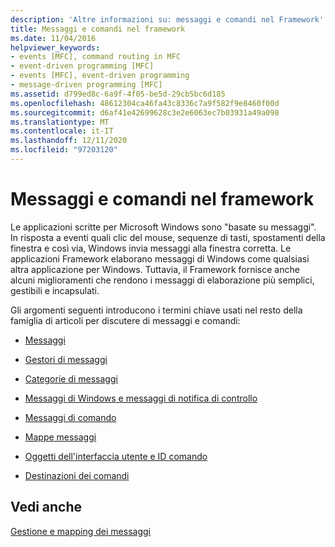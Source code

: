 ```yaml
---
description: 'Altre informazioni su: messaggi e comandi nel Framework'
title: Messaggi e comandi nel framework
ms.date: 11/04/2016
helpviewer_keywords:
- events [MFC], command routing in MFC
- event-driven programming [MFC]
- events [MFC], event-driven programming
- message-driven programming [MFC]
ms.assetid: d799ed8c-6a9f-4f05-be5d-29cb5bc6d185
ms.openlocfilehash: 48612304ca46fa43c8336c7a9f582f9e8460f00d
ms.sourcegitcommit: d6af41e42699628c3e2e6063ec7b03931a49a098
ms.translationtype: MT
ms.contentlocale: it-IT
ms.lasthandoff: 12/11/2020
ms.locfileid: "97203120"
---
```

# <a name="messages-and-commands-in-the-framework"></a>Messaggi e comandi nel framework

Le applicazioni scritte per Microsoft Windows sono "basate su messaggi". In risposta a eventi quali clic del mouse, sequenze di tasti, spostamenti della finestra e così via, Windows invia messaggi alla finestra corretta. Le applicazioni Framework elaborano messaggi di Windows come qualsiasi altra applicazione per Windows. Tuttavia, il Framework fornisce anche alcuni miglioramenti che rendono i messaggi di elaborazione più semplici, gestibili e incapsulati.

Gli argomenti seguenti introducono i termini chiave usati nel resto della famiglia di articoli per discutere di messaggi e comandi:

- [Messaggi](messages.md)

- [Gestori di messaggi](message-handlers.md)

- [Categorie di messaggi](message-categories.md)

- [Messaggi di Windows e messaggi di notifica di controllo](message-categories.md)

- [Messaggi di comando](message-categories.md)

- [Mappe messaggi](mapping-messages.md)

- [Oggetti dell'interfaccia utente e ID comando](user-interface-objects-and-command-ids.md)

- [Destinazioni dei comandi](command-targets.md)

## <a name="see-also"></a>Vedi anche

[Gestione e mapping dei messaggi](message-handling-and-mapping.md)

